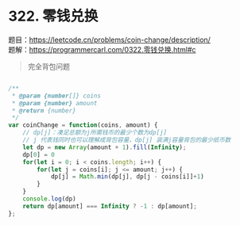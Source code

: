 # 322. 零钱兑换

题目：https://leetcode.cn/problems/coin-change/description/      
题解：https://programmercarl.com/0322.零钱兑换.html#c

> 完全背包问题 

```js

/**
 * @param {number[]} coins
 * @param {number} amount
 * @return {number}
 */
var coinChange = function(coins, amount) {
    // dp[j]：凑足总额为j所需钱币的最少个数为dp[j]
    // j 代表钱同时也可以理解成背包容量，dp[j] 装满j容量背包的最少纸币数
    let dp = new Array(amount + 1).fill(Infinity);
    dp[0] = 0 
    for(let i = 0; i < coins.length; i++) {
        for(let j = coins[i]; j <= amount; j++) {
            dp[j] = Math.min(dp[j], dp[j - coins[i]]+1)
        }
    }
    console.log(dp)
    return dp[amount] === Infinity ? -1 : dp[amount];
};
```